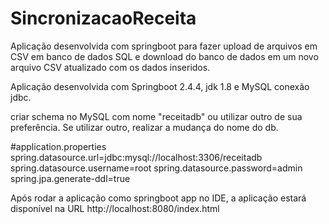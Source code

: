 # SincronizacaoReceita
Aplicação desenvolvida com springboot para fazer upload de arquivos em CSV em banco de dados SQL e
download do banco de dados em um novo arquivo CSV atualizado com os dados inseridos.

Aplicação desenvolvida com Springboot 2.4.4, jdk 1.8 e MySQL conexão jdbc.

criar schema no MySQL com nome "receitadb" ou utilizar outro de sua preferência. Se utilizar outro, realizar a mudança do nome do db.

#application.properties
spring.datasource.url=jdbc:mysql://localhost:3306/receitadb
spring.datasource.username=root
spring.datasource.password=admin
spring.jpa.generate-ddl=true

Após rodar a aplicação como springboot app no IDE, 
a aplicação estará disponível na URL http://localhost:8080/index.html
